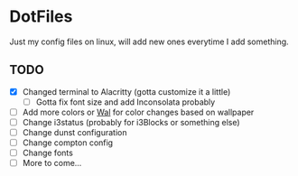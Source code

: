 # DotFiles
Just my config files on linux, will add new ones everytime I add something.

## TODO
- [X] Changed terminal to Alacritty (gotta customize it a little)
  - [ ] Gotta fix font size and add Inconsolata probably
- [ ] Add more colors or [Wal](https://github.com/dylanaraps/wal) for color changes based on wallpaper
- [ ] Change i3status (probably for i3Blocks or something else)
- [ ] Change dunst configuration
- [ ] Change compton config
- [ ] Change fonts
- [ ] More to come... 
